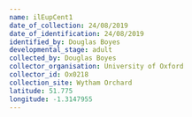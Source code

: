 ```yaml
---
name: ilEupCent1
date_of_collection: 24/08/2019
date_of_identification: 24/08/2019
identified_by: Douglas Boyes
developmental_stage: adult
collected_by: Douglas Boyes
collector_organisation: University of Oxford
collector_id: Ox0218
collection_site: Wytham Orchard
latitude: 51.775
longitude: -1.3147955
---
```

